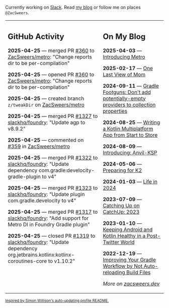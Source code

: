 Currently working on [Slack](https://slack.com/). Read [my blog](https://zacsweers.dev/) or follow me on places `@ZacSweers`.

<table><tr><td valign="top" width="60%">

## GitHub Activity
<!-- githubActivity starts -->
**2025-04-25** — merged PR [#360](https://github.com/ZacSweers/metro/pull/360) to [ZacSweers/metro](https://github.com/ZacSweers/metro): "Change reports dir to be per-compilation"

**2025-04-25** — opened PR [#360](https://github.com/ZacSweers/metro/pull/360) to [ZacSweers/metro](https://github.com/ZacSweers/metro): "Change reports dir to be per-compilation"

**2025-04-25** — created branch `z/tweakDir` on [ZacSweers/metro](https://github.com/ZacSweers/metro)

**2025-04-25** — merged PR [#1327](https://github.com/slackhq/foundry/pull/1327) to [slackhq/foundry](https://github.com/slackhq/foundry): "Update agp to v8.9.2"

**2025-04-25** — commented on [#359](https://github.com/ZacSweers/metro/issues/359#issuecomment-2831328036) in [ZacSweers/metro](https://github.com/ZacSweers/metro)

**2025-04-25** — merged PR [#1322](https://github.com/slackhq/foundry/pull/1322) to [slackhq/foundry](https://github.com/slackhq/foundry): "Update dependency com.gradle:develocity-gradle-plugin to v4"

**2025-04-25** — merged PR [#1323](https://github.com/slackhq/foundry/pull/1323) to [slackhq/foundry](https://github.com/slackhq/foundry): "Update plugin com.gradle.develocity to v4"

**2025-04-25** — merged PR [#1317](https://github.com/slackhq/foundry/pull/1317) to [slackhq/foundry](https://github.com/slackhq/foundry): "Add support for Metro DI in Foundry Gradle plugin"

**2025-04-25** — closed PR [#1319](https://github.com/slackhq/foundry/pull/1319) to [slackhq/foundry](https://github.com/slackhq/foundry): "Update dependency org.jetbrains.kotlinx:kotlinx-coroutines-core to v1.10.2"
<!-- githubActivity ends -->
</td><td valign="top" width="40%">

## On My Blog
<!-- blog starts -->
**2025-04-03** — [Introducing Metro](https://www.zacsweers.dev/introducing-metro/)

**2025-02-17** — [One Last View of Mom](https://www.zacsweers.dev/one-last-view-of-mom/)

**2024-09-11** — [Gradle Footguns: Don't add potentially-empty providers to collection properties](https://www.zacsweers.dev/gradle-footgun-adding-empty-providers-to-collection-properties/)

**2024-08-25** — [Writing a Kotlin Multiplatform App from Start to Store](https://www.zacsweers.dev/writing-a-kotlin-multiplatform-app-from-start-to-store/)

**2024-08-09** — [Introducing: Anvil-KSP](https://www.zacsweers.dev/introducing-anvil-ksp/)

**2024-05-06** — [Preparing for K2](https://www.zacsweers.dev/preparing-for-k2/)

**2024-01-03** — [Life in 2024](https://www.zacsweers.dev/life-in-2024/)

**2023-07-09** — [Catching Up on CatchUp: 2023](https://www.zacsweers.dev/catching-up-on-catchup-2023/)

**2023-01-10** — [Keeping Android and Kotlin Healthy in a Post-Twitter World](https://www.zacsweers.dev/keeping-android-healthy/)

**2022-12-19** — [Improving Your Gradle Workflow by Not Auto-reloading Build Files](https://www.zacsweers.dev/improving-your-workflow-by-not-auto-reloading-build-files/)
<!-- blog ends -->
_More on [zacsweers.dev](https://zacsweers.dev/)_
</td></tr></table>

<sub><a href="https://simonwillison.net/2020/Jul/10/self-updating-profile-readme/">Inspired by Simon Willison's auto-updating profile README.</a></sub>